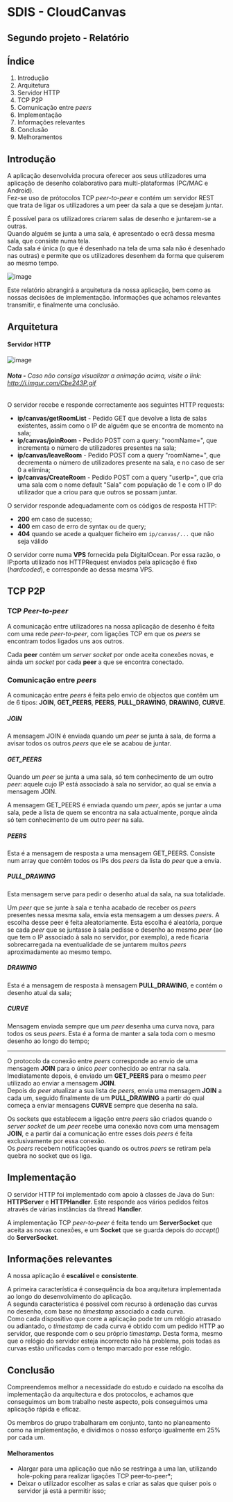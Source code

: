 # SDIS - CloudCanvas

## Segundo projeto - Relatório

## Índice

1. Introdução
2. Arquitetura
  1. Servidor HTTP
  2. TCP P2P
  3. Comunicação entre *peers*
3. Implementação
4. Informações relevantes
5. Conclusão
  1. Melhoramentos


## Introdução

A aplicação desenvolvida procura oferecer aos seus utilizadores uma aplicação de desenho colaborativo para multi-plataformas (PC/MAC e Android).  
Fez-se uso de prótocolos TCP *peer-to-peer* e contém um servidor REST que trata de ligar os utilizadores a um peer da sala a que se desejam juntar.

É possível para os utilizadores criarem salas de desenho e juntarem-se a outras.  
Quando alguém se junta a uma sala, é apresentado o ecrã dessa mesma sala, que consiste numa tela.  
Cada sala é única (o que é desenhado na tela de uma sala não é desenhado nas outras) e permite que os utilizadores desenhem da forma que quiserem ao mesmo tempo. 

![image](report-res/ui.png)

Este relatório abrangirá a arquitetura da nossa aplicação, bem como as nossas decisões de implementação. Informações que achamos relevantes transmitir, e finalmente uma conclusão.


## Arquitetura

#### Servidor HTTP

![image](report-res/network-example.gif)
###### **Nota -** Caso não consiga visualizar a animação acima, visite o link: http://i.imgur.com/Cbe243P.gif

O servidor recebe e responde correctamente aos seguintes HTTP requests:

- **ip/canvas/getRoomList** - Pedido GET que devolve a lista de salas existentes, assim como o IP de alguém que se encontra de momento na sala;
- **ip/canvas/joinRoom** - Pedido POST com a query: "roomName=<nome>", que incrementa o número de utilizadores presentes na sala;
- **ip/canvas/leaveRoom** - Pedido POST com a query "roomName=<nome>", que decrementa o número de utilizadores presente na sala, e no caso de ser 0 a elimina;
- **ip/canvas/CreateRoom** - Pedido POST com a query "userIp=<ip>", que cria uma sala com o nome default "Sala" com população de 1 e com o IP do utilizador que a criou para que outros se possam juntar.


O servidor responde adequadamente com os códigos de resposta HTTP: 

- **200** em caso de sucesso;
- **400** em caso de erro de syntax ou de query;
- **404** quando se acede a qualquer ficheiro em `ip/canvas/...` que não seja válido

O servidor corre numa **VPS** fornecida pela DigitalOcean. Por essa razão, o IP:porta utilizado nos HTTPRequest enviados pela aplicação é fixo (*hardcoded*), e corresponde ao dessa mesma VPS.


## TCP P2P

### TCP *Peer-to-peer*

A comunicação entre utilizadores na nossa aplicação de desenho é feita com uma rede *peer-to-peer*, com ligações TCP em que os *peers* se encontram todos ligados uns aos outros.

Cada **peer** contém um *server socket* por onde aceita conexões novas, e ainda um *socket* por cada **peer** a que se encontra conectado.


### Comunicação entre *peers*

A comunicação entre *peers* é feita pelo envio de objectos que contêm um de 6 tipos: **JOIN**, **GET_PEERS**, **PEERS**, **PULL_DRAWING**, **DRAWING**, **CURVE**.

##### JOIN

A mensagem JOIN é enviada quando um *peer* se junta à sala, de forma a avisar todos os outros *peers* que ele se acabou de juntar.

##### GET_PEERS

Quando um *peer* se junta a uma sala, só tem conhecimento de um outro *peer*: aquele cujo IP está associado à sala no servidor, ao qual se envia a mensagem JOIN.

A mensagem GET_PEERS é enviada quando um *peer*, após se juntar a uma sala, pede a lista de quem se encontra na sala actualmente, porque ainda só tem conhecimento de um outro *peer* na sala.

##### PEERS

Esta é a mensagem de resposta a uma mensagem GET_PEERS. Consiste num array que contém todos os IPs dos *peers* da lista do *peer* que a envia.

##### PULL_DRAWING

Esta mensagem serve para pedir o desenho atual da sala, na sua totalidade.

Um *peer* que se junte à sala e tenha acabado de receber os *peers* presentes nessa mesma sala, envia esta mensagem a um desses *peers*. A escolha desse peer é feita aleatoriamente. Esta escolha é aleatória, porque se cada *peer* que se juntasse à sala pedisse o desenho ao mesmo *peer* (ao que tem o IP associado à sala no servidor, por exemplo), a rede ficaria sobrecarregada na eventualidade de se juntarem muitos *peers* aproximadamente ao mesmo tempo.

##### DRAWING

Esta é a mensagem de resposta à mensagem **PULL_DRAWING**, e contém o desenho atual da sala;

##### CURVE

Mensagem enviada sempre que um *peer* desenha uma curva nova, para todos os seus *peers*. Esta é a forma de manter a sala toda com o mesmo desenho ao longo do tempo;

---

O protocolo da conexão entre *peers* corresponde ao envio de uma mensagem **JOIN** para o único *peer* conhecido ao entrar na sala.  
Imediatamente depois, é enviado um **GET_PEERS** para o mesmo *peer* utilizado ao enviar a mensagem **JOIN**.  
Depois do *peer* atualizar a sua lista de *peers*, envia uma mensagem **JOIN** a cada um, seguido finalmente de um **PULL_DRAWING** a partir do qual começa a enviar mensagens **CURVE** sempre que desenha na sala.

Os sockets que establecem a ligação entre *peers* são criados quando o *server socket* de um *peer* recebe uma conexão nova com uma mensagem **JOIN**, e a partir daí a comunicação entre esses dois *peers* é feita exclusivamente por essa conexão.  
Os *peers* recebem notificações quando os outros *peers* se retiram pela quebra no socket que os liga.


## Implementação

O servidor HTTP foi implementado com apoio à classes de Java do Sun: **HTTPServer** e **HTTPHandler**. Este responde aos vários pedidos feitos através de várias instâncias da thread **Handler**.

A implementação TCP *peer-to-peer* é feita tendo um **ServerSocket** que aceita as novas conexões, e um **Socket** que se guarda depois do *accept()* do **ServerSocket**.


## Informações relevantes

A nossa aplicação é **escalável** e **consistente**.

A primeira característica é consequência da boa arquitetura implementada ao longo do desenvolvimento do aplicação.  
A segunda característica é possível com recurso à ordenação das curvas no desenho, com base no *timestamp* associado a cada curva.  
Como cada dispositivo que corre a aplicação pode ter um relógio atrasado ou adiantado, o *timestamp* de cada curva é obtido com um pedido HTTP ao servidor, que responde com o seu próprio *timestamp*. Desta forma, mesmo que o relógio do servidor esteja incorrecto não há problema, pois todas as curvas estão unificadas com o tempo marcado por esse relógio.


## Conclusão

Compreendemos melhor a necessidade do estudo e cuidado na escolha da implementação da arquitectura e dos protocolos, e achamos que conseguimos um bom trabalho neste aspecto, pois conseguimos uma aplicação rápida e eficaz.

Os membros do grupo trabalharam em conjunto, tanto no planeamento como na implementação, e dividimos o nosso esforço igualmente em 25% por cada um.

#### Melhoramentos

- Alargar para uma aplicação que não se restringa a uma lan, utilizando hole-poking para realizar ligações TCP peer-to-peer*;
- Deixar o utilizador escolher as salas e criar as salas que quiser pois o servidor já está a permitir isso;
